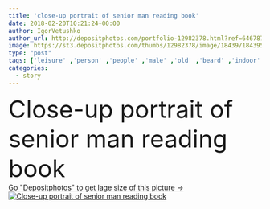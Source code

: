```yaml
---
title: 'close-up portrait of senior man reading book'
date: 2018-02-20T10:21:24+00:00
author: IgorVetushko
author_url: http://depositphotos.com/portfolio-12982378.html?ref=64678756
image: https://st3.depositphotos.com/thumbs/12982378/image/18439/184395448/api_thumb_450.jpg?forcejpeg=true
type: "post"
tags: ['leisure' ,'person' ,'people' ,'male' ,'old' ,'beard' ,'indoor' ,'stylish' ,'age' ,'read' ,'information' ,'reading' ,'book' ,'learn' ,'alone' ,'handsome' ,'senior' ,'retirement' ,'tale' ,'knowledge' ,'mustache' ,'story' ,'Grey Hair' ,'Caucasian Man' ]
categories: 
  - story
---
```

<div aling="center">
            <font size="60"> Close-up portrait of senior man reading book</font>   
</div>
<div>
    <a href='https://depositphotos.com/184395448/stock-photo-close-portrait-senior-man-reading.html?ref=64678756' target=_blank > Go "Depositphotos" to get lage size of this picture ->
        <img href='https://depositphotos.com/184395448/stock-photo-close-portrait-senior-man-reading.html?ref=64678756' src='https://st3.depositphotos.com/12982378/18439/i/950/depositphotos_184395448-stock-photo-close-portrait-senior-man-reading.jpg?forcejpeg=true' alt='Close-up portrait of senior man reading book' >
    </a>
</div>
